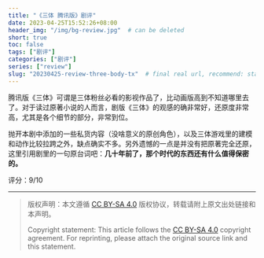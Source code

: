 ```yaml
---
title: "《三体 腾讯版》剧评"
date: 2023-04-25T15:52:26+08:00
header_img: "/img/bg-review.jpg"  # can be deleted
short: true
toc: false
tags: ["剧评"]
categories: ["剧评"]
series: ["review"] 
slug: "20230425-review-three-body-tx"  # final real url, recommend: start by date, follow lower case words with hyphen splitter. E.g., `20230316-text-title`
---
```


腾讯版《三体》可谓是三体粉丝必看的影视作品了，比动画版高到不知道哪里去了。对于读过原著小说的人而言，剧版《三体》的观感的确非常好，还原度非常高，尤其是各个细节的部分，非常到位。

抛开本剧中添加的一些私货内容（没啥意义的原创角色），以及三体游戏里的建模和动作比较拉跨之外，缺点确实不多。另外遗憾的一点是并没有把原著完全还原，这里引用剧里的一句原台词吧：**几十年前了，那个时代的东西还有什么值得保密的。**

评分：9/10

---

> 版权声明：本文遵循 [CC BY-SA 4.0](https://creativecommons.org/licenses/by-sa/4.0/deed.zh) 版权协议，转载请附上原文出处链接和本声明。
>
> Copyright statement: This article follows the [CC BY-SA 4.0](https://creativecommons.org/licenses/by-sa/4.0/deed.en) copyright agreement. For reprinting, please attach the original source link and this statement.
